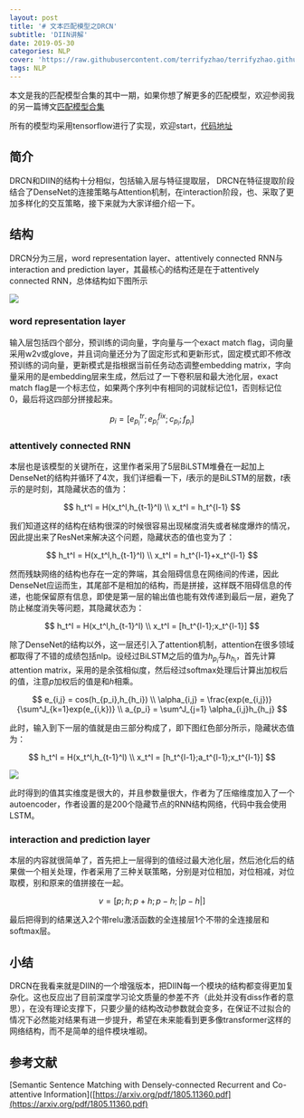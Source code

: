 ```yaml
---
layout: post
title: '# 文本匹配模型之DRCN'
subtitle: 'DIIN讲解'
date: 2019-05-30
categories: NLP
cover: 'https://raw.githubusercontent.com/terrifyzhao/terrifyzhao.github.io/master/assets/img/2019-06-03-%E6%96%87%E6%9C%AC%E5%8C%B9%E9%85%8D%E6%A8%A1%E5%9E%8B%E4%B9%8BDRCN/cover.jpg'
tags: NLP
---
```



本文是我的匹配模型合集的其中一期，如果你想了解更多的匹配模型，欢迎参阅我的另一篇博文[匹配模型合集](https://terrifyzhao.github.io/2019/05/13/%E6%96%87%E6%9C%AC%E5%8C%B9%E9%85%8D%E6%A8%A1%E5%9E%8B%E5%90%88%E9%9B%86.html)

所有的模型均采用tensorflow进行了实现，欢迎start，[代码地址](https://github.com/terrifyzhao/text_matching)

## **简介**
DRCN和DIIN的结构十分相似，包括输入层与特征提取层，  DRCN在特征提取阶段结合了DenseNet的连接策略与Attention机制，在interaction阶段，也、采取了更加多样化的交互策略，接下来就为大家详细介绍一下。

## **结构**
DRCN分为三层，word representation layer、attentively connected RNN与interaction and prediction layer，其最核心的结构还是在于attentively connected RNN，总体结构如下图所示

![](https://raw.githubusercontent.com/terrifyzhao/terrifyzhao.github.io/master/assets/img/2019-06-03-%E6%96%87%E6%9C%AC%E5%8C%B9%E9%85%8D%E6%A8%A1%E5%9E%8B%E4%B9%8BDRCN/pic1.jpg)

### **word representation layer**
输入层包括四个部分，预训练的词向量，字向量与一个exact match flag，词向量采用w2v或glove，并且词向量还分为了固定形式和更新形式，固定模式即不修改预训练的词向量，更新模式是指根据当前任务动态调整embedding matrix，字向量采用的是embedding层来生成，然后过了一下卷积层和最大池化层，exact match flag是一个标志位，如果两个序列中有相同的词就标记位1，否则标记位0，最后将这四部分拼接起来。

$$
p_i = [e_{p_i}^{tr};e_{p_i}^{fix};c_{p_i};f_{p_i}]
$$


### **attentively connected RNN**
本层也是该模型的关键所在，这里作者采用了5层BiLSTM堆叠在一起加上DenseNet的结构并循环了4次，我们详细看一下，$l$表示的是BiLSTM的层数，$t$表示的是时刻，其隐藏状态的值为：

$$
h_t^l = H(x_t^l,h_{t-1}^l) \\
x_t^l = h_t^{l-1}
$$

我们知道这样的结构在结构很深的时候很容易出现梯度消失或者梯度爆炸的情况，因此提出来了ResNet来解决这个问题，隐藏状态的值也变为了：

$$
h_t^l = H(x_t^l,h_{t-1}^l) \\
x_t^l = h_t^{l-1}+x_t^{l-1}
$$

然而残缺网络的结构也存在一定的弊端，其会阻碍信息在网络间的传递，因此DenseNet应运而生，其尾部不是相加的结构，而是拼接，这样既不阻碍信息的传递，也能保留原有信息，即使是第一层的输出值也能有效传递到最后一层，避免了防止梯度消失等问题，其隐藏状态为：

$$
h_t^l = H(x_t^l,h_{t-1}^l) \\
x_t^l = [h_t^{l-1};x_t^{l-1}]
$$

除了DenseNet的结构以外，这一层还引入了attention机制，attention在很多领域都取得了不错的成绩包括nlp。设经过BiLSTM之后的值为$h_{p_i}$与$h_{h_i}$，首先计算attention matrix，采用的是余弦相似度，然后经过softmax处理后计算出加权后的值，注意$p$加权后的值是和$h$相乘。

$$
e_{i,j} = cos(h_{p_i},h_{h_i}) \\
\alpha_{i,j} = \frac{exp(e_{i,j})}{\sum^J_{k=1}exp(e_{i,k})} \\
a_{p_i} = \sum^J_{j=1} \alpha_{i,j}h_{h_j}
$$

此时，输入到下一层的值就是由三部分构成了，即下图红色部分所示，隐藏状态值为：

$$
h_t^l = H(x_t^l,h_{t-1}^l) \\
x_t^l = [h_t^{l-1};a_t^{l-1};x_t^{l-1}]
$$

![](https://raw.githubusercontent.com/terrifyzhao/terrifyzhao.github.io/master/assets/img/2019-06-03-%E6%96%87%E6%9C%AC%E5%8C%B9%E9%85%8D%E6%A8%A1%E5%9E%8B%E4%B9%8BDRCN/pic2.jpg)

此时得到的值其实维度是很大的，并且参数量很大，作者为了压缩维度加入了一个autoencoder，作者设置的是200个隐藏节点的RNN结构网络，代码中我会使用LSTM。

### **interaction and prediction layer**
本层的内容就很简单了，首先把上一层得到的值经过最大池化层，然后池化后的结果做一个相关处理，作者采用了三种关联策略，分别是对位相加，对位相减，对位取模，别和原来的值拼接在一起。

$$
v = [p;h;p+h;p-h;|p-h|]
$$

最后把得到的结果送入2个带relu激活函数的全连接层1个不带的全连接层和softmax层。

## **小结**
DRCN在我看来就是DIIN的一个增强版本，把DIIN每一个模块的结构都变得更加复杂化。这也反应出了目前深度学习论文质量的参差不齐（此处并没有diss作者的意思），在没有理论支撑下，只要少量的结构改动参数就会变多，在保证不过拟合的情况下必然能对结果有进一步提升，希望在未来能看到更多像transformer这样的网络结构，而不是简单的组件模块堆砌。

## **参考文献**
[Semantic Sentence Matching with Densely-connected Recurrent and Co-attentive Information]([https://arxiv.org/pdf/1805.11360.pdf](https://arxiv.org/pdf/1805.11360.pdf)
